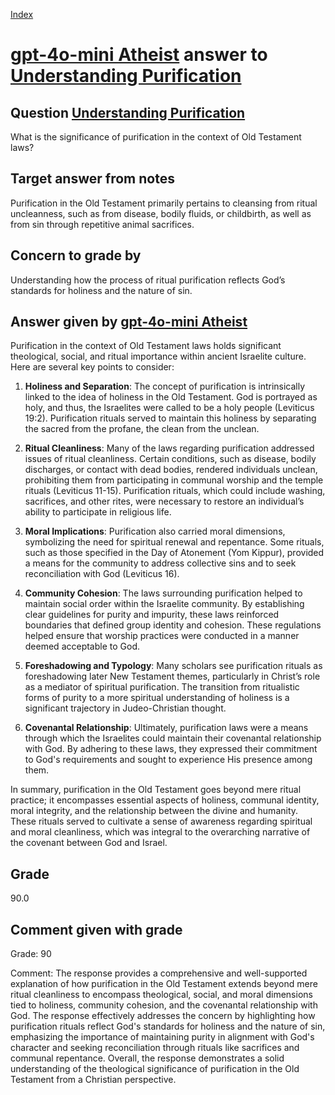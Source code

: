 
[Index](../../index.md)
# [gpt-4o-mini Atheist](../../answering_models/gpt-4o-mini_Atheist.md) answer to [Understanding Purification](../../questions/Understanding_Purification.md)

## Question [Understanding Purification](../../questions/Understanding_Purification.md)
What is the significance of purification in the context of Old Testament laws?

## Target answer from notes
Purification in the Old Testament primarily pertains to cleansing from ritual uncleanness, such as from disease, bodily fluids, or childbirth, as well as from sin through repetitive animal sacrifices.

## Concern to grade by
Understanding how the process of ritual purification reflects God’s standards for holiness and the nature of sin.

## Answer given by [gpt-4o-mini Atheist](../../answering_models/gpt-4o-mini_Atheist.md)
Purification in the context of Old Testament laws holds significant theological, social, and ritual importance within ancient Israelite culture. Here are several key points to consider:

1. **Holiness and Separation**: The concept of purification is intrinsically linked to the idea of holiness in the Old Testament. God is portrayed as holy, and thus, the Israelites were called to be a holy people (Leviticus 19:2). Purification rituals served to maintain this holiness by separating the sacred from the profane, the clean from the unclean.

2. **Ritual Cleanliness**: Many of the laws regarding purification addressed issues of ritual cleanliness. Certain conditions, such as disease, bodily discharges, or contact with dead bodies, rendered individuals unclean, prohibiting them from participating in communal worship and the temple rituals (Leviticus 11-15). Purification rituals, which could include washing, sacrifices, and other rites, were necessary to restore an individual’s ability to participate in religious life.

3. **Moral Implications**: Purification also carried moral dimensions, symbolizing the need for spiritual renewal and repentance. Some rituals, such as those specified in the Day of Atonement (Yom Kippur), provided a means for the community to address collective sins and to seek reconciliation with God (Leviticus 16).

4. **Community Cohesion**: The laws surrounding purification helped to maintain social order within the Israelite community. By establishing clear guidelines for purity and impurity, these laws reinforced boundaries that defined group identity and cohesion. These regulations helped ensure that worship practices were conducted in a manner deemed acceptable to God.

5. **Foreshadowing and Typology**: Many scholars see purification rituals as foreshadowing later New Testament themes, particularly in Christ’s role as a mediator of spiritual purification. The transition from ritualistic forms of purity to a more spiritual understanding of holiness is a significant trajectory in Judeo-Christian thought.

6. **Covenantal Relationship**: Ultimately, purification laws were a means through which the Israelites could maintain their covenantal relationship with God. By adhering to these laws, they expressed their commitment to God's requirements and sought to experience His presence among them.

In summary, purification in the Old Testament goes beyond mere ritual practice; it encompasses essential aspects of holiness, communal identity, moral integrity, and the relationship between the divine and humanity. These rituals served to cultivate a sense of awareness regarding spiritual and moral cleanliness, which was integral to the overarching narrative of the covenant between God and Israel.

## Grade
90.0

## Comment given with grade
Grade: 90

Comment: The response provides a comprehensive and well-supported explanation of how purification in the Old Testament extends beyond mere ritual cleanliness to encompass theological, social, and moral dimensions tied to holiness, community cohesion, and the covenantal relationship with God. The response effectively addresses the concern by highlighting how purification rituals reflect God's standards for holiness and the nature of sin, emphasizing the importance of maintaining purity in alignment with God's character and seeking reconciliation through rituals like sacrifices and communal repentance. Overall, the response demonstrates a solid understanding of the theological significance of purification in the Old Testament from a Christian perspective.
